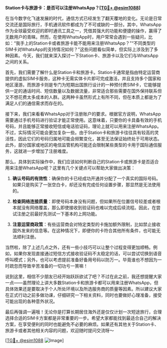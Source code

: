 **Station卡与旅游卡：是否可以注册WhatsApp？[[TG💪+ @esim1088](https://t.me/s/esim1088)]**

在当今数字化飞速发展的时代，通信方式已经发生了翻天覆地的变化。无论是日常交流还是国际旅行，手机通讯软件都成为了不可或缺的一部分。其中，WhatsApp作为全球最受欢迎的即时通讯工具之一，凭借其强大的功能和便捷的操作，赢得了无数用户的青睐。然而，在使用WhatsApp时，用户常常会遇到一些疑问，比如：“我手上的Station卡或者旅游卡能不能用来注册WhatsApp？”“不同类型的SIM卡对WhatsApp的支持情况如何？”这些问题看似简单，但实际上涉及到了多种因素。今天，我们就来深入探讨一下Station卡、旅游卡以及它们与WhatsApp之间的关系。

首先，我们需要了解什么是Station卡和旅游卡。Station卡通常是指由特定运营商提供的虚拟SIM卡服务，这种卡无需实体卡片即可完成激活，并且支持多个国家和地区漫游。而旅游卡则是专门为短期出国旅行设计的一种预付费SIM卡，它能够提供一定的通话时间、短信数量以及数据流量，非常适合那些需要在国外保持联系但又不想花费太多成本的人群。这两种卡虽然形式上有所不同，但在本质上都是为了满足人们的通信需求而存在的。

接下来，我们来看看WhatsApp对于注册账户的要求。根据官方说明，WhatsApp需要通过手机号码进行验证才能正常使用。这意味着，只要你的卡具备有效的手机号码，并且能够正常接收短信或电话验证码，理论上就可以用来注册WhatsApp。不过，实际情况可能会更加复杂一些。由于Station卡和旅游卡往往具有较高的灵活性，因此它们的号码归属地可能会频繁变化，甚至无法保证始终处于可用状态。此外，部分国家或地区的电信监管机构可能还会限制某些类型的卡用于国际通信服务，这就进一步增加了注册难度。

那么，具体到实际操作中，我们应该如何判断自己的Station卡或旅游卡是否适合用来注册WhatsApp呢？这里有几个关键点可以帮助大家做出决策：

1. **确认号码的有效性**：确保你的卡已经成功开通并分配了一个真实的国际号码。如果只是购买了一张空白卡，却还没有完成任何设置步骤，那显然是无法使用的。
   
2. **检查网络连接质量**：即使号码本身没有问题，但如果所在位置信号较差或者根本就没有网络覆盖，那么即使接收到验证码也难以完成后续流程。因此，在尝试注册之前最好先测试一下基本的上网功能。
   
3. **注意运营商政策**：有些运营商会对特定类型的卡施加额外限制，比如禁止接收国外发来的信息等。在这种情况下，即便你的卡符合其他所有条件，也可能无法顺利注册。

当然啦，除了上述几点之外，还有一些小技巧可以让整个过程变得更加顺畅。例如，如果你发现直接通过短信方式接收验证码不太稳定的话，可以尝试切换到语音呼叫模式；另外，也可以考虑提前准备好备用号码以防万一。毕竟谁也不想因为一时疏忽而导致辛苦准备的一切功亏一篑嘛！

说到这里，相信不少朋友已经开始跃跃欲试了吧？不过在此之前，我还想提醒大家一点——虽然理论上讲大多数Station卡和旅游卡都可以用来注册WhatsApp，但具体效果还是要取决于个人所处环境以及所选服务商的质量等因素。所以建议大家在正式行动之前多做功课，仔细研究一下相关资料，同时也要做好心理准备，接受可能出现的各种意外状况。

最后再强调一遍哦！无论你是打算长期居住海外还是仅仅计划一次短途旅行，合理选择合适的SIM卡方案都是非常重要的一步。希望大家都能找到最适合自己的解决方案，在享受便利的同时也能避免不必要的麻烦。如果还有其他关于Station卡、旅游卡或者其他相关内容的问题，欢迎随时提问交流呀～

[[TG💪+ @esim1088](https://t.me/s/esim1088) ![Image](https://i.postimg.cc/4NQfJmqS/Snipaste-2025-05-13-00-14-12.png)]
